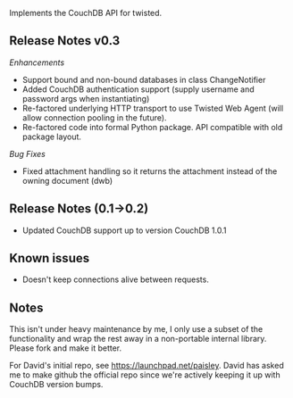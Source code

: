 Implements the CouchDB API for twisted.

## Release Notes v0.3

_Enhancements_

* Support bound and non-bound databases in class ChangeNotifier
* Added CouchDB authentication support (supply username and password args when instantiating)
* Re-factored underlying HTTP transport to use Twisted Web Agent (will allow connection pooling in the future).
* Re-factored code into formal Python package. API compatible with old package layout.

_Bug Fixes_
* Fixed attachment handling so it returns the attachment instead of the owning document (dwb)

## Release Notes (0.1->0.2)

* Updated CouchDB support up to version CouchDB 1.0.1


## Known issues

* Doesn't keep connections alive between requests.

## Notes

This isn't under heavy maintenance by me, I only use a subset of the functionality and wrap the rest away in a non-portable internal library.  Please fork and make it better.


For David's initial repo, see https://launchpad.net/paisley.  David has asked me to make github the official repo since we're actively keeping it up with CouchDB version bumps.